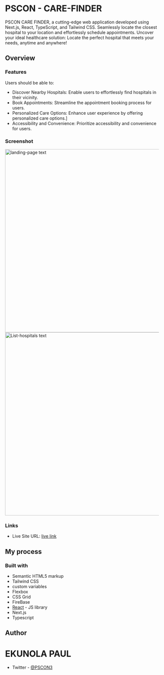 # PSCON - CARE-FINDER

PSCON CARE FINDER, a cutting-edge web application developed using Next.js, React, TypeScript, and Tailwind CSS. Seamlessly locate the closest hospital to your location and effortlessly schedule appointments. Uncover your ideal healthcare solution: Locate the perfect hospital that meets your needs, anytime and anywhere!

## Overview

### Features

Users should be able to:

- Discover Nearby Hospitals: Enable users to effortlessly find hospitals in their vicinity.
- Book Appointments: Streamline the appointment booking process for users.
- Personalized Care Options: Enhance user experience by offering personalized care options.]
- Accessibility and Convenience: Prioritize accessibility and convenience for users.

### Screenshot

 <img src="https://github.com/pscon/Pscon-CareFinder/assets/72552585/c9b2f8e5-3efb-429e-b53b-874722e1f875" alt="landing-page text" width="900px" height="600px">
 <img src="[url](https://github.com/pscon/Pscon-CareFinder/assets/72552585/85d9f4be-ad45-4880-868b-08d6e016a31d)" alt="List-hospitals text" width="900px" height="600px">

### Links

- Live Site URL: [live link](https://pscon-care-finder.vercel.app/)

## My process

### Built with

- Semantic HTML5 markup
- Tailwind CSS
- custom variables
- Flexbox
- CSS Grid
- FireBase
- [React](https://reactjs.org/) - JS library
- Next.js
- Typescript

## Author

# EKUNOLA PAUL

- Twitter - [@PSCON3](https://www.twitter.com/PSCON3)
